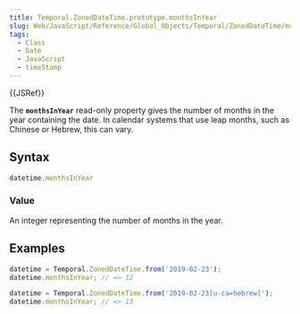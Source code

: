 ```yaml
---
title: Temporal.ZonedDateTime.prototype.monthsInYear
slug: Web/JavaScript/Reference/Global_Objects/Temporal/ZonedDateTime/monthsInYear
tags:
  - Class
  - Date
  - JavaScript
  - timeStamp
---
```

{{JSRef}}

<p class="summary"><span class="seoSummary">The <strong><code>monthsInYear</code></strong> read-only property gives the number of months in the year containing the date.</span> In calendar systems that use leap months, such as Chinese or Hebrew, this can vary.</p>

## Syntax

```js
datetime.monthsInYear
```

### Value

An integer representing the number of months in the year.

## Examples

```js
datetime = Temporal.ZonedDateTime.from('2019-02-23');
datetime.monthsInYear; // => 12

datetime = Temporal.ZonedDateTime.from('2019-02-23[u-ca=hebrew]');
datetime.monthsInYear; // => 13
```
